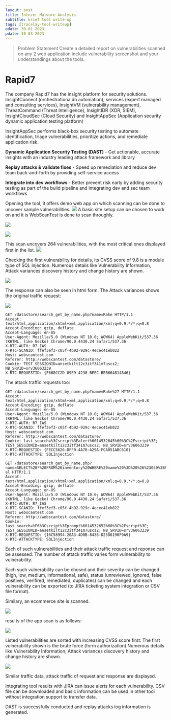 ```yaml
---
layout: post
title: Intezer Malware Analysis
subtitle: brief tool write-up
tags: [tracelay-tool-writeup]
odate: 30-01-2023
pdate: 10-03-2023
---
```

> Problem Statement
> Create a detailed report on vulnerabilities scanned on any 2 web application include vulnerability screenshot and your understandings about the tools.

# Rapid7
The company Rapid7 has the insight platform for security solutions. InsightConnect (orchestrationa dn automation), services (expert managed and consulting services), InsightVM (vulnerability management), ThreatCommand (Threat Intelligence), InsightIDR (XDR, SIEM), InsightCloudSec (Cloud Security) and InsightAppSec (Application security dynamic application testing platform) 

InsightAppSec performs black-box security testing to automate identification, triage vulnerabilities, prioritize actions, and remediate application risk.

**Dynamic Application Security Testing (DAST)**  - Get actionable, accurate insights with an industry leading attack framework and library

**Replay attacks & validate fixes** - Speed up remediation and reduce dev team back-and-forth by providing self-service access

**Integrate into dev workflows** - Better prevent risk early by adding security testing as part of the build pipeline and integrating dev and sec team workflows

Opening the tool, it offers demo web app on which scanning can be done to uncover sample vulnerabilities.
![](../../../assets/images/rapid7_tool_task4/choose1.png)
A basic site setup can be chosen to work on and it is WebScanTest is done to scan throughly.

![](../../../assets/images/rapid7_tool_task4/choose2.png)

![](../../../assets/images/rapid7_tool_task4/output1.png)

This scan uncovers 264 vulnerabilities, with the most critical ones displayed first in the list.
![](../../../assets/images/rapid7_tool_task4/vulns.png)

Checking the first vulnerability for details, its CVSS score of 9.8 is a module type of SQL injection. Numerous details like Vulnerability Information, Attack variances discovery history and change history are shown.

![](../../../assets/images/rapid7_tool_task4/vuln1a.png)

The response can also be seen in html form. The Attack variances shows the original traffic request:

![](../../../assets/images/rapid7_tool_task4/vuln1b.png)

```
GET /datastore/search_get_by_name.php?name=Rake HTTP/1.1
Accept: text/html,application/xhtml+xml,application/xml;q=0.9,*/*;q=0.8
Accept-Encoding: gzip, deflate
Accept-Language: en-US
User-Agent: Mozilla/5.0 (Windows NT 10.0; WOW64) AppleWebKit/537.36 (KHTML, like Gecko) Chrome/90.0.4430.24 Safari/537.36
X-RTC-AUTH: R7_IAS
X-RTC-SCANID: ffef3ef3-c05f-4b92-929c-4ecec41eb022
Host: webscantest.com
Referer: http://webscantest.com/datastore/
Cookie: TEST_SESSIONID=ansetkilt12c3itf341m7uscs2; NB_SRVID=srv36063239
X-RTC-REQUESTID: {F668CC2D-09E9-4230-BEEC-BEB664814846}
```

The attack traffic requests too:

```
GET /datastore/search_get_by_name.php?name=Rake%27 HTTP/1.1
Accept: text/html,application/xhtml+xml,application/xml;q=0.9,*/*;q=0.8
Accept-Encoding: gzip, deflate
Accept-Language: en-US
User-Agent: Mozilla/5.0 (Windows NT 10.0; WOW64) AppleWebKit/537.36 (KHTML, like Gecko) Chrome/90.0.4430.24 Safari/537.36
X-RTC-AUTH: R7_IAS
X-RTC-SCANID: ffef3ef3-c05f-4b92-929c-4ecec41eb022
Host: webscantest.com
Referer: http://webscantest.com/datastore/
Cookie: last_search=%3Cscript%3Ealert%6014532645%60%3C%2Fscript%3E; TEST_SESSIONID=ansetkilt12c3itf341m7uscs2; NB_SRVID=srv36063239
X-RTC-REQUESTID: {FECC5626-DFF0-4A78-A29A-FCA051ABC610}
X-RTC-ATTACKTYPE: SQLInjection
```

```
GET /datastore/search_get_by_name.php?name=SELECT%20*%20FROM%20inventory%20WHERE%20name%20%3D%20%26%23039%3BRake%26%23039%3B%26%23039%3B%0A%09%09%09%09%09%09%3Ctr%20style%3D%22height:20%25%3B%20vertical-al HTTP/1.1
Accept: text/html,application/xhtml+xml,application/xml;q=0.9,*/*;q=0.8
Accept-Encoding: gzip, deflate
Accept-Language: en-US
User-Agent: Mozilla/5.0 (Windows NT 10.0; WOW64) AppleWebKit/537.36 (KHTML, like Gecko) Chrome/90.0.4430.24 Safari/537.36
X-RTC-AUTH: R7_IAS
X-RTC-SCANID: ffef3ef3-c05f-4b92-929c-4ecec41eb022
Host: webscantest.com
Referer: http://webscantest.com/datastore/
Cookie: last_search=%F6%3Cscript%3Eprompt%6014532652%60%3C%2Fscript%3E; TEST_SESSIONID=ansetkilt12c3itf341m7uscs2; NB_SRVID=srv36063239
X-RTC-REQUESTID: {16C58994-20A3-4D0B-8438-D25D6190F9A9}
X-RTC-ATTACKTYPE: SQLInjection
```

Each of such vulnerabilities and their attack traffic request and reponse can be assessed. The number of attack traffic varies form vulnerability to vulnerability.

Each such vulnerability can be chosed and their severity can be changed (high, low, medium, informational, safe), status (unreviewed, ignored, false positives, verifired, remediated, duplicates) can be changed and each vulnerability can be exported (to JIRA ticketing system integration or CSV file format).

Similary, an ecommerce site is scanned.

![](../../../assets/images/rapid7_tool_task4/app2.png)

results of the app scan is as follows:

![](../../../assets/images/rapid7_tool_task4/app2results.png)

Listed vulnerabilities are sorted with increasing CVSS score first:
The first vulnerability shown is the brute force (form authorization)
Numerous details like Vulnerability Information, Attack variances discovery history and change history are shown.

![](../../../assets/images/rapid7_tool_task4/app2resultsB.png)

Similar traffic data, attack traffic of request and response are displayed.

Integrating tool results with JIRA can issue alerts for each vulnerability.
CSV file can be downloaded and basic information can be used in other tool without integration support to transfer data.

DAST is successfully conducted and replay attacks log information is generated.